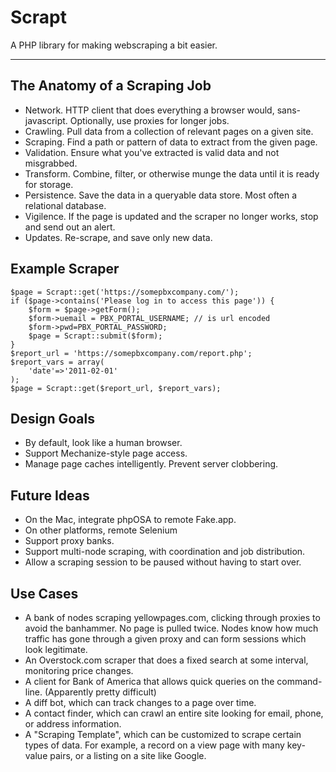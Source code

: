 Scrapt
=======

A PHP library for making webscraping a bit easier.

-------------------------------------------

The Anatomy of a Scraping Job
------------------------------

- Network. HTTP client that does everything a browser would, sans-javascript. Optionally, use proxies for longer jobs.
- Crawling. Pull data from a collection of relevant pages on a given site.
- Scraping. Find a path or pattern of data to extract from the given page.
- Validation. Ensure what you've extracted is valid data and not misgrabbed.
- Transform. Combine, filter, or otherwise munge the data until it is ready for storage.
- Persistence. Save the data in a queryable data store. Most often a relational database.
- Vigilence. If the page is updated and the scraper no longer works, stop and send out an alert.
- Updates. Re-scrape, and save only new data.

Example Scraper
---------------

	$page = Scrapt::get('https://somepbxcompany.com/');
	if ($page->contains('Please log in to access this page')) {
		$form = $page->getForm();
		$form->uemail = PBX_PORTAL_USERNAME; // is url encoded
		$form->pwd=PBX_PORTAL_PASSWORD;
		$page = Scrapt::submit($form);
	}
	$report_url = 'https://somepbxcompany.com/report.php';
	$report_vars = array(
		'date'=>'2011-02-01'
	);
	$page = Scrapt::get($report_url, $report_vars);

Design Goals
------------

- By default, look like a human browser.
- Support Mechanize-style page access.
- Manage page caches intelligently. Prevent server clobbering.


Future Ideas
------------

- On the Mac, integrate phpOSA to remote Fake.app.
- On other platforms, remote Selenium
- Support proxy banks.
- Support multi-node scraping, with coordination and job distribution.
- Allow a scraping session to be paused without having to start over.


Use Cases
----------

- A bank of nodes scraping yellowpages.com, clicking through proxies to avoid
  the banhammer. No page is pulled twice. Nodes know how much traffic has gone
  through a given proxy and can form sessions which look legitimate.
- An Overstock.com scraper that does a fixed search at some interval, monitoring price
  changes.
- A client for Bank of America that allows quick queries on the command-line.
  (Apparently pretty difficult)
- A diff bot, which can track changes to a page over time.
- A contact finder, which can crawl an entire site looking for email, phone, 
  or address information.
- A "Scraping Template", which can be customized to scrape certain types of data.
  For example, a record on a view page with many key-value pairs, or a listing on
  a site like Google.
